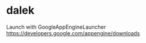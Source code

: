 dalek
=====

Launch with GoogleAppEngineLauncher
https://developers.google.com/appengine/downloads

